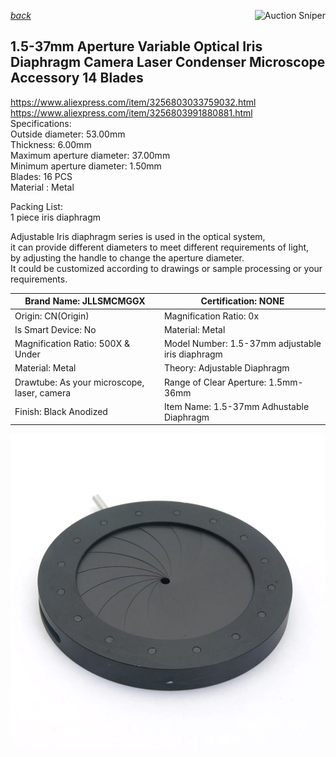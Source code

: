 [*back*](../index.html)
<a href="https://www.gixen.com/index.php" name="9e092736783d0da1dfd8413d57d10faf" target="_blank" >
<img align=right src="https://www.gixen.com/images/gixenlink.gif" border="0" alt="Auction Sniper" title="Auction Sniper">
</a>  
## 1.5-37mm Aperture Variable Optical Iris Diaphragm Camera Laser Condenser Microscope Accessory 14 Blades  
<https://www.aliexpress.com/item/3256803033759032.html>    
<https://www.aliexpress.com/item/3256803991880881.html>  
Specifications:  
Outside diameter: 53.00mm  
Thickness: 6.00mm  
Maximum aperture diameter: 37.00mm  
Minimum aperture diameter: 1.50mm  
Blades: 16 PCS  
Material : Metal  

Packing List:  
1 piece iris diaphragm  

Adjustable Iris diaphragm series is used in the optical system,  
it can provide different diameters to meet different requirements of light,  
by adjusting the handle to change the aperture diameter.  
It could be customized according to drawings or sample processing or your requirements.

| Brand Name: JLLSMCMGGX |    Certification: NONE |  
| -------------- | -------------- |  
| Origin: CN(Origin) |        Magnification Ratio: 0x |  
| Is Smart Device: No |       Material: Metal |  
| Magnification Ratio: 500X & Under |    Model Number: 1.5-37mm adjustable iris diaphragm |  
| Material: Metal |           Theory: Adjustable Diaphragm |  
| Drawtube: As your microscope, laser, camera |    Range of Clear Aperture: 1.5mm-36mm |  
| Finish: Black Anodized |     Item Name: 1.5-37mm Adhustable Diaphragm |  

![](1.5-37mm-Iris-Diaphragm-14-Blades.jpg)

